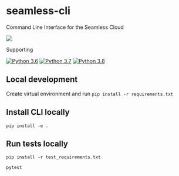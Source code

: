 # seamless-cli
Command Line Interface for the Seamless Cloud

![](https://github.com/seamless-io/seamless-cli/workflows/Tests/badge.svg)

Supporting

[![Python 3.6](https://img.shields.io/badge/python-3.6-blue.svg)](https://www.python.org/downloads/release/python-360/)
[![Python 3.7](https://img.shields.io/badge/python-3.7-blue.svg)](https://www.python.org/downloads/release/python-370/)
[![Python 3.8](https://img.shields.io/badge/python-3.8-blue.svg)](https://www.python.org/downloads/release/python-380/)

## Local development
Create virtual environment and run
```pip install -r requirements.txt```

## Install CLI locally
```pip install -e .```

## Run tests locally
```pip install -r test_requirements.txt```

```pytest```
